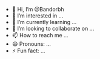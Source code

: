 - 👋 Hi, I’m @Bandorbh
- 👀 I’m interested in ...
- 🌱 I’m currently learning ...
- 💞️ I’m looking to collaborate on ...
- 📫 How to reach me ...
- 😄 Pronouns: ...
- ⚡ Fun fact: ...

<!---
Bandorbh/Bandorbh is a ✨ special ✨ repository because its `README.md` (this file) appears on your GitHub profile.
You can click the Preview link to take a look at your changes.
--->
